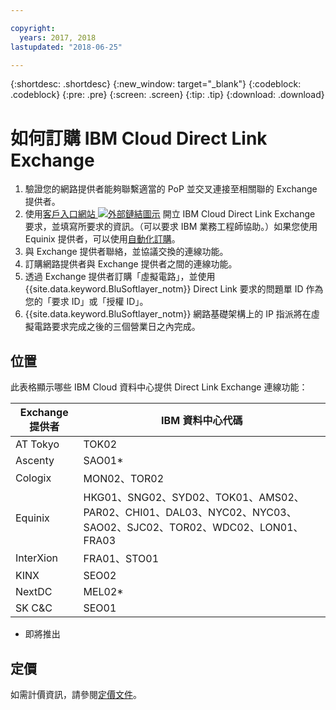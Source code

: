 ```yaml
---

copyright:
  years: 2017, 2018
lastupdated: "2018-06-25"

---
```


{:shortdesc: .shortdesc}
{:new_window: target="_blank"}
{:codeblock: .codeblock}
{:pre: .pre}
{:screen: .screen}
{:tip: .tip}
{:download: .download}

# 如何訂購 IBM Cloud Direct Link Exchange

1. 驗證您的網路提供者能夠聯繫適當的 PoP 並交叉連接至相關聯的 Exchange 提供者。
2. 使用[客戶入口網站 ![外部鏈結圖示](../../icons/launch-glyph.svg "外部鏈結圖示")](https://control.softlayer.com/) 開立 IBM Cloud Direct Link Exchange 要求，並填寫所要求的資訊。（可以要求 IBM 業務工程師協助。）如果您使用 Equinix 提供者，可以使用[自動化訂購](cloud-exchange-automation.html)。
3. 與 Exchange 提供者聯絡，並協議交換的連線功能。
4. 訂購網路提供者與 Exchange 提供者之間的連線功能。
5. 透過 Exchange 提供者訂購「虛擬電路」，並使用 {{site.data.keyword.BluSoftlayer_notm}} Direct Link 要求的問題單 ID 作為您的「要求 ID」或「授權 ID」。
6. {{site.data.keyword.BluSoftlayer_notm}} 網路基礎架構上的 IP 指派將在虛擬電路要求完成之後的三個營業日之內完成。
 
## 位置
 
 此表格顯示哪些 IBM Cloud 資料中心提供 Direct Link Exchange 連線功能：
 
| Exchange 提供者	| IBM 資料中心代碼|
|-------------|-----------------------|
| AT Tokyo	| TOK02 |
| Ascenty | SAO01* |
| Cologix	|MON02、TOR02|
| Equinix	|HKG01、SNG02、SYD02、TOK01、AMS02、PAR02、CHI01、DAL03、NYC02、NYC03、SAO02、SJC02、TOR02、WDC02、LON01、FRA03|							
| InterXion	|FRA01、STO01|
| KINX	| SEO02 |
| NextDC | 	MEL02* |
| SK C&C | 	SEO01  |

* 即將推出

## 定價

如需計價資訊，請參閱[定價文件](pricing.html)。
